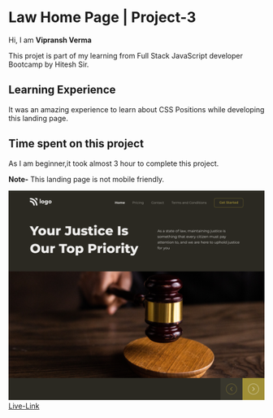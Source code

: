 # Law Home Page | Project-3
Hi, I am **Vipransh Verma**

This projet is part of my learning from Full Stack JavaScript developer Bootcamp by Hitesh Sir.

## Learning Experience
It was an amazing experience to learn about  CSS Positions while developing this landing page.

## Time spent on this project
As I am beginner,it took almost 3 hour to complete  this project.

**Note-**  This landing page is not mobile friendly.

![image](assets/Law%20Home%20Page.png)
[Live-Link](https://law-home-page-vipransh.netlify.app/)

